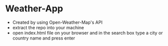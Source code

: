 # Weather-App

- Created by using Open-Weather-Map's API
- extract the repo into your machine
- open index.html file on your browser and in the search box type a city or country name and press enter
